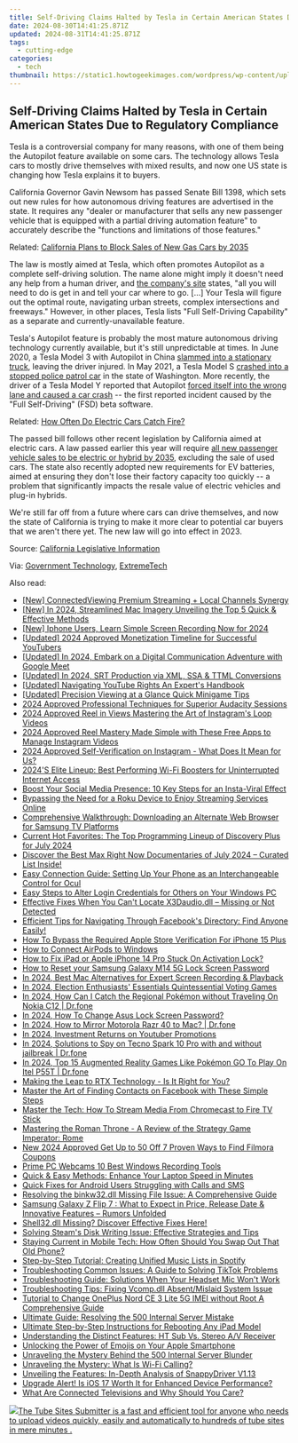 ```yaml
---
title: Self-Driving Claims Halted by Tesla in Certain American States Due to Regulatory Compliance
date: 2024-08-30T14:41:25.871Z
updated: 2024-08-31T14:41:25.871Z
tags:
  - cutting-edge
categories:
  - tech
thumbnail: https://static1.howtogeekimages.com/wordpress/wp-content/uploads/2022/09/shutterstock_593728589.jpg
---
```


## Self-Driving Claims Halted by Tesla in Certain American States Due to Regulatory Compliance

Tesla is a controversial company for many reasons, with one of them being the Autopilot feature available on some cars. The technology allows Tesla cars to mostly drive themselves with mixed results, and now one US state is changing how Tesla explains it to buyers.

 California Governor Gavin Newsom has passed Senate Bill 1398, which sets out new rules for how autonomous driving features are advertised in the state. It requires any "dealer or manufacturer that sells any new passenger vehicle that is equipped with a partial driving automation feature" to accurately describe the "functions and limitations of those features."

Related: [California Plans to Block Sales of New Gas Cars by 2035](https://article-posts.techidaily.com/new-2024-approved-reddits-golden-threads-a-commendable-collection-top-10/) 

 The law is mostly aimed at Tesla, which often promotes Autopilot as a complete self-driving solution. The name alone might imply it doesn't need any help from a human driver, and [the company's site](https://www.tesla.com/autopilot) states, "all you will need to do is get in and tell your car where to go. \[...\] Your Tesla will figure out the optimal route, navigating urban streets, complex intersections and freeways." However, in other places, Tesla lists "Full Self-Driving Capability" as a separate and currently-unavailable feature.

 Tesla's Autopilot feature is probably the most mature autonomous driving technology currently available, but it's still unpredictable at times. In June 2020, a Tesla Model 3 with Autopilot in China [slammed into a stationary truck](https://www.motortrend.com/news/tesla-model-3-crash-taiwan-autopilot-accident/), leaving the driver injured. In May 2021, a Tesla Model S [crashed into a stopped police patrol car](https://komonews.com/news/local/tesla-on-autopilot-slams-into-snohomish-county-deputys-car) in the state of Washington. More recently, the driver of a Tesla Model Y reported that Autopilot [forced itself into the wrong lane and caused a car crash](https://www.theverge.com/2021/11/12/22778135/tesla-full-self-driving-beta-crash-fsd-california) \-- the first reported incident caused by the "Full Self-Driving" (FSD) beta software.

Related: [How Often Do Electric Cars Catch Fire?](https://screen-video-capture.techidaily.com/new-unified-webcamscreen-capture-strategies-for-2024/) 

 The passed bill follows other recent legislation by California aimed at electric cars. A law passed earlier this year will require [all new passenger vehicle sales to be electric or hybrid by 2035](https://article-posts.techidaily.com/new-2024-approved-reddits-golden-threads-a-commendable-collection-top-10/), excluding the sale of used cars. The state also recently adopted new requirements for EV batteries, aimed at ensuring they don't lose their factory capacity too quickly -- a problem that significantly impacts the resale value of electric vehicles and plug-in hybrids.

 We're still far off from a future where cars can drive themselves, and now the state of California is trying to make it more clear to potential car buyers that we aren't there yet. The new law will go into effect in 2023.

 Source: [California Legislative Information](https://leginfo.legislature.ca.gov/faces/billTextClient.xhtml?bill%5Fid=202120220SB1398) 

 Via: [Government Technology](https://www.govtech.com/policy/new-california-law-bans-tesla-from-advertising-as-fully-self-driving), [ExtremeTech](https://www.extremetech.com/extreme/341784-california-bans-tesla-from-calling-its-software-full-self-driving)

<ins class="adsbygoogle"
     style="display:block"
     data-ad-format="autorelaxed"
     data-ad-client="ca-pub-7571918770474297"
     data-ad-slot="1223367746"></ins>



<ins class="adsbygoogle"
     style="display:block"
     data-ad-client="ca-pub-7571918770474297"
     data-ad-slot="8358498916"
     data-ad-format="auto"
     data-full-width-responsive="true"></ins>

<span class="atpl-alsoreadstyle">Also read:</span>
<div><ul>
<li><a href="https://fox-access.techidaily.com/new-connectedviewing-premium-streaming-plus-local-channels-synergy/"><u>[New] ConnectedViewing  Premium Streaming + Local Channels Synergy</u></a></li>
<li><a href="https://screen-mirroring-recording.techidaily.com/new-in-2024-streamlined-mac-imagery-unveiling-the-top-5-quick-and-effective-methods/"><u>[New] In 2024, Streamlined Mac Imagery  Unveiling the Top 5 Quick & Effective Methods</u></a></li>
<li><a href="https://on-screen-recording.techidaily.com/new-iphone-users-learn-simple-screen-recording-now-for-2024/"><u>[New] Iphone Users, Learn Simple Screen Recording Now for 2024</u></a></li>
<li><a href="https://youtube-blog.techidaily.com/ed-2024-approved-monetization-timeline-for-successful-youtubers/"><u>[Updated] 2024 Approved  Monetization Timeline for Successful YouTubers</u></a></li>
<li><a href="https://digital-screen-recording.techidaily.com/updated-in-2024-embark-on-a-digital-communication-adventure-with-google-meet/"><u>[Updated] In 2024, Embark on a Digital Communication Adventure with Google Meet</u></a></li>
<li><a href="https://fox-links.techidaily.com/updated-in-2024-srt-production-via-xml-ssa-and-ttml-conversions/"><u>[Updated] In 2024, SRT Production via XML, SSA & TTML Conversions</u></a></li>
<li><a href="https://youtube-tips.techidaily.com/ed-navigating-youtube-rights-an-experts-handbook/"><u>[Updated] Navigating YouTube Rights  An Expert's Handbook</u></a></li>
<li><a href="https://fox-glue.techidaily.com/updated-precision-viewing-at-a-glance-quick-minigame-tips/"><u>[Updated] Precision Viewing at a Glance  Quick Minigame Tips</u></a></li>
<li><a href="https://extra-support.techidaily.com/2024-approved-professional-techniques-for-superior-audacity-sessions/"><u>2024 Approved  Professional Techniques for Superior Audacity Sessions</u></a></li>
<li><a href="https://instagram-video-files.techidaily.com/2024-approved-reel-in-views-mastering-the-art-of-instagrams-loop-videos/"><u>2024 Approved  Reel in Views  Mastering the Art of Instagram's Loop Videos</u></a></li>
<li><a href="https://instagram-videos.techidaily.com/2024-approved-reel-mastery-made-simple-with-these-free-apps-to-manage-instagram-videos/"><u>2024 Approved  Reel Mastery Made Simple with These Free Apps to Manage Instagram Videos</u></a></li>
<li><a href="https://instagram-video-files.techidaily.com/2024-approved-self-verification-on-instagram-what-does-it-mean-for-us/"><u>2024 Approved  Self-Verification on Instagram - What Does It Mean for Us?</u></a></li>
<li><a href="https://tech-renaissance.techidaily.com/2024s-elite-lineup-best-performing-wi-fi-boosters-for-uninterrupted-internet-access/"><u>2024'S Elite Lineup: Best Performing Wi-Fi Boosters for Uninterrupted Internet Access</u></a></li>
<li><a href="https://tech-renaissance.techidaily.com/boost-your-social-media-presence-10-key-steps-for-an-insta-viral-effect/"><u>Boost Your Social Media Presence: 10 Key Steps for an Insta-Viral Effect</u></a></li>
<li><a href="https://tech-renaissance.techidaily.com/bypassing-the-need-for-a-roku-device-to-enjoy-streaming-services-online/"><u>Bypassing the Need for a Roku Device to Enjoy Streaming Services Online</u></a></li>
<li><a href="https://tech-renaissance.techidaily.com/comprehensive-walkthrough-downloading-an-alternate-web-browser-for-samsung-tv-platforms/"><u>Comprehensive Walkthrough: Downloading an Alternate Web Browser for Samsung TV Platforms</u></a></li>
<li><a href="https://tech-renaissance.techidaily.com/current-hot-favorites-the-top-programming-lineup-of-discovery-plus-for-july-2024/"><u>Current Hot Favorites: The Top Programming Lineup of Discovery Plus for July 2024</u></a></li>
<li><a href="https://tech-renaissance.techidaily.com/discover-the-best-max-right-now-documentaries-of-july-2024-curated-list-inside/"><u>Discover the Best Max Right Now Documentaries of July 2024 – Curated List Inside!</u></a></li>
<li><a href="https://tech-renaissance.techidaily.com/easy-connection-guide-setting-up-your-phone-as-an-interchangeable-control-for-ocul/"><u>Easy Connection Guide: Setting Up Your Phone as an Interchangeable Control for Ocul</u></a></li>
<li><a href="https://tech-renaissance.techidaily.com/easy-steps-to-alter-login-credentials-for-others-on-your-windows-pc/"><u>Easy Steps to Alter Login Credentials for Others on Your Windows PC</u></a></li>
<li><a href="https://tech-renaissance.techidaily.com/effective-fixes-when-you-cant-locate-x3daudiodll-missing-or-not-detected/"><u>Effective Fixes When You Can't Locate X3Daudio.dll – Missing or Not Detected</u></a></li>
<li><a href="https://tech-renaissance.techidaily.com/efficient-tips-for-navigating-through-facebooks-directory-find-anyone-easily/"><u>Efficient Tips for Navigating Through Facebook's Directory: Find Anyone Easily!</u></a></li>
<li><a href="https://ios-unlock.techidaily.com/how-to-bypass-the-required-apple-store-verification-for-iphone-15-plus-by-drfone-ios/"><u>How To Bypass the Required Apple Store Verification For iPhone 15 Plus</u></a></li>
<li><a href="https://windows11.techidaily.com/how-to-connect-airpods-to-windows/"><u>How to Connect AirPods to Windows</u></a></li>
<li><a href="https://activate-lock.techidaily.com/how-to-fix-ipad-or-apple-iphone-14-pro-stuck-on-activation-lock-by-drfone-ios/"><u>How to Fix iPad or Apple iPhone 14 Pro Stuck On Activation Lock?</u></a></li>
<li><a href="https://android-unlock.techidaily.com/how-to-reset-your-samsung-galaxy-m14-5g-lock-screen-password-by-drfone-android/"><u>How to Reset your Samsung Galaxy M14 5G Lock Screen Password</u></a></li>
<li><a href="https://screen-capture.techidaily.com/in-2024-best-mac-alternatives-for-expert-screen-recording-and-playback/"><u>In 2024, Best Mac Alternatives for Expert Screen Recording & Playback</u></a></li>
<li><a href="https://screen-capture.techidaily.com/in-2024-election-enthusiasts-essentials-quintessential-voting-games/"><u>In 2024, Election Enthusiasts' Essentials  Quintessential Voting Games</u></a></li>
<li><a href="https://android-pokemon-go.techidaily.com/in-2024-how-can-i-catch-the-regional-pokemon-without-traveling-on-nokia-c12-drfone-by-drfone-virtual-android/"><u>In 2024, How Can I Catch the Regional Pokémon without Traveling On Nokia C12 | Dr.fone</u></a></li>
<li><a href="https://android-unlock.techidaily.com/in-2024-how-to-change-asus-lock-screen-password-by-drfone-android/"><u>In 2024, How To Change Asus Lock Screen Password?</u></a></li>
<li><a href="https://screen-mirror.techidaily.com/in-2024-how-to-mirror-motorola-razr-40-to-mac-drfone-by-drfone-android/"><u>In 2024, How to Mirror Motorola Razr 40 to Mac? | Dr.fone</u></a></li>
<li><a href="https://extra-support.techidaily.com/in-2024-investment-returns-on-youtuber-promotions/"><u>In 2024, Investment Returns on Youtuber Promotions</u></a></li>
<li><a href="https://android-location-track.techidaily.com/in-2024-solutions-to-spy-on-tecno-spark-10-pro-with-and-without-jailbreak-drfone-by-drfone-virtual-android/"><u>In 2024, Solutions to Spy on Tecno Spark 10 Pro with and without jailbreak | Dr.fone</u></a></li>
<li><a href="https://android-pokemon-go.techidaily.com/in-2024-top-15-augmented-reality-games-like-pokemon-go-to-play-on-itel-p55t-drfone-by-drfone-virtual-android/"><u>In 2024, Top 15 Augmented Reality Games Like Pokémon GO To Play On Itel P55T | Dr.fone</u></a></li>
<li><a href="https://tech-renaissance.techidaily.com/making-the-leap-to-rtx-technology-is-it-right-for-you/"><u>Making the Leap to RTX Technology - Is It Right for You?</u></a></li>
<li><a href="https://tech-renaissance.techidaily.com/master-the-art-of-finding-contacts-on-facebook-with-these-simple-steps/"><u>Master the Art of Finding Contacts on Facebook with These Simple Steps</u></a></li>
<li><a href="https://tech-renaissance.techidaily.com/master-the-tech-how-to-stream-media-from-chromecast-to-fire-tv-stick/"><u>Master the Tech: How To Stream Media From Chromecast to Fire TV Stick</u></a></li>
<li><a href="https://buynow-tips.techidaily.com/mastering-the-roman-throne-a-review-of-the-strategy-game-imperator-rome/"><u>Mastering the Roman Throne - A Review of the Strategy Game Imperator: Rome</u></a></li>
<li><a href="https://smart-video-editing.techidaily.com/new-2024-approved-get-up-to-50-off-7-proven-ways-to-find-filmora-coupons/"><u>New 2024 Approved Get Up to 50 Off 7 Proven Ways to Find Filmora Coupons</u></a></li>
<li><a href="https://screen-activity-recording.techidaily.com/prime-pc-webcams-10-best-windows-recording-tools/"><u>Prime PC Webcams  10 Best Windows Recording Tools</u></a></li>
<li><a href="https://tech-renaissance.techidaily.com/quick-and-easy-methods-enhance-your-laptop-speed-in-minutes/"><u>Quick & Easy Methods: Enhance Your Laptop Speed in Minutes</u></a></li>
<li><a href="https://tech-renaissance.techidaily.com/quick-fixes-for-android-users-struggling-with-calls-and-sms/"><u>Quick Fixes for Android Users Struggling with Calls and SMS</u></a></li>
<li><a href="https://tech-renaissance.techidaily.com/resolving-the-binkw32dll-missing-file-issue-a-comprehensive-guide/"><u>Resolving the binkw32.dll Missing File Issue: A Comprehensive Guide</u></a></li>
<li><a href="https://tech-renaissance.techidaily.com/samsung-galaxy-z-flip-7-what-to-expect-in-price-release-date-and-innovative-features-rumors-unfolded/"><u>Samsung Galaxy Z Flip 7 : What to Expect in Price, Release Date & Innovative Features – Rumors Unfolded</u></a></li>
<li><a href="https://technical-tips.techidaily.com/1722896044737-shell32dll-missing-discover-effective-fixes-here/"><u>Shell32.dll Missing? Discover Effective Fixes Here!</u></a></li>
<li><a href="https://tech-renaissance.techidaily.com/solving-steams-disk-writing-issue-effective-strategies-and-tips/"><u>Solving Steam's Disk Writing Issue: Effective Strategies and Tips</u></a></li>
<li><a href="https://tech-renaissance.techidaily.com/staying-current-in-mobile-tech-how-often-should-you-swap-out-that-old-phone/"><u>Staying Current in Mobile Tech: How Often Should You Swap Out That Old Phone?</u></a></li>
<li><a href="https://tech-renaissance.techidaily.com/step-by-step-tutorial-creating-unified-music-lists-in-spotify/"><u>Step-by-Step Tutorial: Creating Unified Music Lists in Spotify</u></a></li>
<li><a href="https://tech-renaissance.techidaily.com/troubleshooting-common-issues-a-guide-to-solving-tiktok-problems/"><u>Troubleshooting Common Issues: A Guide to Solving TikTok Problems</u></a></li>
<li><a href="https://sound-issues.techidaily.com/troubleshooting-guide-solutions-when-your-headset-mic-wont-work/"><u>Troubleshooting Guide: Solutions When Your Headset Mic Won't Work</u></a></li>
<li><a href="https://tech-renaissance.techidaily.com/troubleshooting-tips-fixing-vcompdll-absentmislaid-system-issue/"><u>Troubleshooting Tips: Fixing Vcomp.dll Absent/Mislaid System Issue</u></a></li>
<li><a href="https://sim-unlock.techidaily.com/tutorial-to-change-oneplus-nord-ce-3-lite-5g-imei-without-root-a-comprehensive-guide-by-drfone-android/"><u>Tutorial to Change OnePlus Nord CE 3 Lite 5G IMEI without Root A Comprehensive Guide</u></a></li>
<li><a href="https://tech-renaissance.techidaily.com/ultimate-guide-resolving-the-500-internal-server-mistake/"><u>Ultimate Guide: Resolving the 500 Internal Server Mistake</u></a></li>
<li><a href="https://tech-renaissance.techidaily.com/ultimate-step-by-step-instructions-for-rebooting-any-ipad-model/"><u>Ultimate Step-by-Step Instructions for Rebooting Any iPad Model</u></a></li>
<li><a href="https://tech-renaissance.techidaily.com/understanding-the-distinct-features-ht-sub-vs-stereo-av-receiver/"><u>Understanding the Distinct Features: HT Sub Vs. Stereo A/V Receiver</u></a></li>
<li><a href="https://tech-renaissance.techidaily.com/unlocking-the-power-of-emojis-on-your-apple-smartphone/"><u>Unlocking the Power of Emojis on Your Apple Smartphone</u></a></li>
<li><a href="https://tech-renaissance.techidaily.com/unraveling-the-mystery-behind-the-500-internal-server-blunder/"><u>Unraveling the Mystery Behind the 500 Internal Server Blunder</u></a></li>
<li><a href="https://tech-renaissance.techidaily.com/unraveling-the-mystery-what-is-wi-fi-calling/"><u>Unraveling the Mystery: What Is Wi-Fi Calling?</u></a></li>
<li><a href="https://tech-renaissance.techidaily.com/unveiling-the-features-in-depth-analysis-of-snappydriver-v113/"><u>Unveiling the Features: In-Depth Analysis of SnappyDriver V1.13</u></a></li>
<li><a href="https://tech-renaissance.techidaily.com/upgrade-alert-is-ios-17-worth-it-for-enhanced-device-performance/"><u>Upgrade Alert! Is iOS 17 Worth It for Enhanced Device Performance?</u></a></li>
<li><a href="https://tech-renaissance.techidaily.com/what-are-connected-televisions-and-why-should-you-care/"><u>What Are Connected Televisions and Why Should You Care?</u></a></li>
</ul></div>

<!-- affiliate ads begin -->
<a href="https://secure.2checkout.com/order/checkout.php?PRODS=4531356&QTY=1&AFFILIATE=108875&CART=1"><img src="https://secure.avangate.com/images/merchant/8fdd149fcaa7058caccc9c4ad5b0d89a/products/tss-box.JPG" border="0">The Tube Sites Submitter is a fast and efficient tool for anyone who needs to upload videos quickly, easily and automatically to hundreds of tube sites in mere minutes . </a>
<!-- affiliate ads end -->